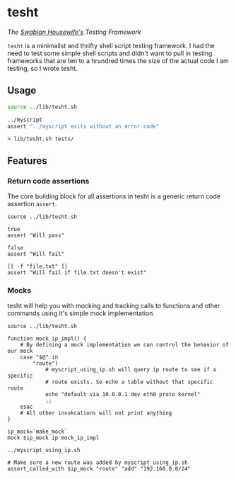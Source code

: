 # tesht 

*The [Swabian Housewife's](https://www.wikidata.org/wiki/Q19307530) Testing Framework*

`tesht` is a minimalist and thrifty shell script testing framework. I had the need
to test some simple shell scripts and didn't want to pull in testing frameworks
that are ten to a hrundred times the size of the actual code I am testing, so I
wrote tesht.

## Usage

```tests/test-mytest.sh
source ../lib/tesht.sh

../myscript
assert "../myscript exits without an error code"
```

```
> lib/tesht.sh tests/
```

## Features

### Return code assertions

The core building block for all assertions in tesht is a generic return code
assertion `assert`.

```
source ../lib/tesht.sh

true
assert "Will pass"

false
assert "Will fail"

[[ -f "file.txt" ]]
assert "Will fail if file.txt doesn't exist"
```

### Mocks
tesht will help you with mocking and tracking calls to functions and other
commands using it's simple mock implementation.

```
source ../lib/tesht.sh

function mock_ip_impl() {
    # By defining a mock implementation we can control the behavior of our mock
    case "$@" in
        "route")
            # myscript_using_ip.sh will query ip route to see if a specific
            # route exists. So echo a table without that specific route
            echo "default via 10.0.0.1 dev eth0 proto kernel"
            ;;
    esac
    # All other invokcations will not print anything
}

ip_mock=`make_mock`
mock $ip_mock ip mock_ip_impl

../myscript_using_ip.sh

# Make sure a new route was added by myscript_using_ip.sh
assert_called_with $ip_mock "route" "add" "192.168.0.0/24"
